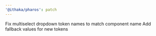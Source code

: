 ```yaml
---
'@ithaka/pharos': patch
---
```


Fix multiselect dropdown token names to match component name
Add fallback values for new tokens
